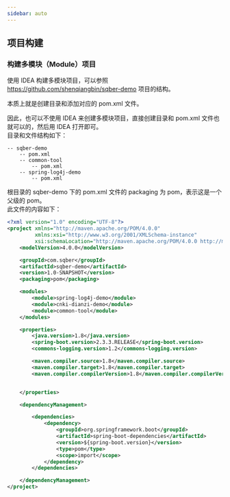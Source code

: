 ```yaml
---
sidebar: auto
---
```


## 项目构建

### 构建多模块（Module）项目

使用 IDEA 构建多模块项目，可以参照 https://github.com/shenqiangbin/sqber-demo 项目的结构。

本质上就是创建目录和添加对应的 pom.xml 文件。

因此，也可以不使用 IDEA 来创建多模块项目，直接创建目录和 pom.xml 文件也就可以的，然后用 IDEA 打开即可。  
目录和文件结构如下：

```
-- sqber-demo
    -- pom.xml
    -- common-tool
        -- pom.xml
    -- spring-log4j-demo
        -- pom.xml
```

根目录的 sqber-demo 下的 pom.xml 文件的 packaging 为 pom，表示这是一个父级的 pom。  
此文件的内容如下：

``` xml
<?xml version="1.0" encoding="UTF-8"?>
<project xmlns="http://maven.apache.org/POM/4.0.0"
         xmlns:xsi="http://www.w3.org/2001/XMLSchema-instance"
         xsi:schemaLocation="http://maven.apache.org/POM/4.0.0 http://maven.apache.org/xsd/maven-4.0.0.xsd">
    <modelVersion>4.0.0</modelVersion>

    <groupId>com.sqber</groupId>
    <artifactId>sqber-demo</artifactId>
    <version>1.0-SNAPSHOT</version>
    <packaging>pom</packaging>

    <modules>
        <module>spring-log4j-demo</module>
        <module>cnki-dianzi-demo</module>
        <module>common-tool</module>
    </modules>

    <properties>
        <java.version>1.8</java.version>
        <spring-boot.version>2.3.3.RELEASE</spring-boot.version>
        <commons-logging.version>1.2</commons-logging.version>

        <maven.compiler.source>1.8</maven.compiler.source>
        <maven.compiler.target>1.8</maven.compiler.target>
        <maven.compiler.compilerVersion>1.8</maven.compiler.compilerVersion>


    </properties>

    <dependencyManagement>

        <dependencies>
            <dependency>
                <groupId>org.springframework.boot</groupId>
                <artifactId>spring-boot-dependencies</artifactId>
                <version>${spring-boot.version}</version>
                <type>pom</type>
                <scope>import</scope>
            </dependency>
        </dependencies>

    </dependencyManagement>
</project>
```


